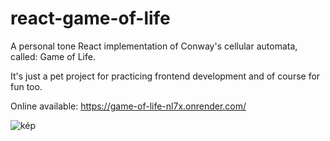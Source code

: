 # react-game-of-life

A personal tone React implementation of Conway's cellular automata, called: Game of Life.

It's just a pet project for practicing frontend development and of course for fun too.

Online available: https://game-of-life-nl7x.onrender.com/

![kép](https://user-images.githubusercontent.com/23095938/236645335-9501e683-fa26-4e19-8cf5-72cdefc09835.png)

